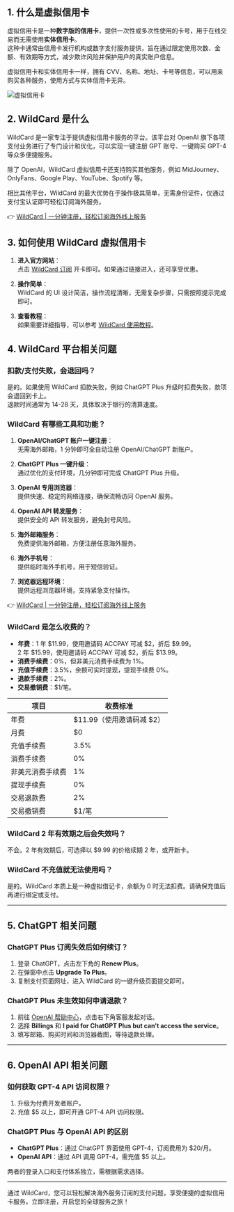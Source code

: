 ## 1. 什么是虚拟信用卡

虚拟信用卡是一种**数字版的信用卡**，提供一次性或多次性使用的卡号，用于在线交易而无需使用**实体信用卡**。  
这种卡通常由信用卡发行机构或数字支付服务提供，旨在通过限定使用次数、金额、有效期等方式，减少欺诈风险并保护用户的真实账户信息。

虚拟信用卡和实体信用卡一样，拥有 CVV、名称、地址、卡号等信息，可以用来购买各种服务，使用方式与实体信用卡无异。

![虚拟信用卡](https://pic1.zhimg.com/80/v2-ed4af2ccca911e9d326a1ba93c5cb028_720w.webp)

## 2. WildCard 是什么

WildCard 是一家专注于提供虚拟信用卡服务的平台。该平台对 OpenAI 旗下各项支付业务进行了专门设计和优化，可以实现一键注册 GPT 账号、一键购买 GPT-4 等众多便捷服务。

除了 OpenAI，WildCard 虚拟信用卡还支持购买其他服务，例如 MidJourney、OnlyFans、Google Play、YouTube、Spotify 等。

相比其他平台，WildCard 的最大优势在于操作极其简单，无需身份证件，仅通过支付宝认证即可轻松订阅海外服务。

👉 [WildCard | 一分钟注册，轻松订阅海外线上服务](https://bit.ly/bewildcard)

## 3. 如何使用 WildCard 虚拟信用卡

1. **进入官方网站**：  
   点击 [WildCard 订阅](https://bit.ly/bewildcard) 开卡即可。如果通过链接进入，还可享受优惠。

2. **操作简单**：  
   WildCard 的 UI 设计简洁，操作流程清晰，无需复杂步骤，只需按照提示完成即可。

3. **查看教程**：  
   如果需要详细指导，可以参考 [WildCard 使用教程](https://bit.ly/bewildcard)。

## 4. WildCard 平台相关问题

### 扣款/支付失败，会退回吗？

是的。如果使用 WildCard 扣款失败，例如 ChatGPT Plus 升级时扣费失败，款项会退回到卡上。  
退款时间通常为 14-28 天，具体取决于银行的清算速度。

### WildCard 有哪些工具和功能？

1. **OpenAI/ChatGPT 账户一键注册**：  
   无需海外邮箱，1 分钟即可全自动注册 OpenAI/ChatGPT 新账户。

2. **ChatGPT Plus 一键升级**：  
   通过优化的支付环境，几分钟即可完成 ChatGPT Plus 升级。

3. **OpenAI 专用浏览器**：  
   提供快速、稳定的网络连接，确保流畅访问 OpenAI 服务。

4. **OpenAI API 转发服务**：  
   提供安全的 API 转发服务，避免封号风险。

5. **海外邮箱服务**：  
   免费提供海外邮箱，方便注册任意海外服务。

6. **海外手机号**：  
   提供临时海外手机号，用于短信验证。

7. **浏览器远程环境**：  
   提供远程浏览器环境，支持紧急支付操作。

👉 [WildCard | 一分钟注册，轻松订阅海外线上服务](https://bit.ly/bewildcard)

### WildCard 是怎么收费的？

- **年费**：1 年 $11.99，使用邀请码 ACCPAY 可减 $2，折后 $9.99。  
  2 年 $15.99，使用邀请码 ACCPAY 可减 $2，折后 $13.99。
- **消费手续费**：0%，但非美元消费手续费为 1%。  
- **充值手续费**：3.5%，余额可实时提现，提现手续费 0%。  
- **退款手续费**：2%。  
- **交易撤销费**：$1/笔。

| 项目                     | 收费标准                     |
|--------------------------|------------------------------|
| 年费                     | $11.99（使用邀请码减 $2）    |
| 月费                     | $0                           |
| 充值手续费               | 3.5%                         |
| 消费手续费               | 0%                           |
| 非美元消费手续费         | 1%                           |
| 提现手续费               | 0%                           |
| 交易退款费               | 2%                           |
| 交易撤销费               | $1/笔                        |

### WildCard 2 年有效期之后会失效吗？

不会。2 年有效期后，可选择以 $9.99 的价格续期 2 年，或开新卡。

### WildCard 不充值就无法使用吗？

是的。WildCard 本质上是一种虚拟借记卡，余额为 0 时无法扣费。请确保充值后再进行绑定或支付。

---

## 5. ChatGPT 相关问题

### ChatGPT Plus 订阅失效后如何续订？

1. 登录 ChatGPT，点击左下角的 **Renew Plus**。  
2. 在弹窗中点击 **Upgrade To Plus**。  
3. 复制支付页面网址，进入 WildCard 的一键升级页面提交即可。

### ChatGPT Plus 未生效如何申请退款？

1. 前往 [OpenAI 帮助中心](https://help.openai.com/)，点击右下角客服发起对话。  
2. 选择 **Billings** 和 **I paid for ChatGPT Plus but can’t access the service**。  
3. 填写邮箱、购买时间和浏览器截图，等待退款处理。

---

## 6. OpenAI API 相关问题

### 如何获取 GPT-4 API 访问权限？

1. 升级为付费开发者账户。  
2. 充值 $5 以上，即可开通 GPT-4 API 访问权限。

### ChatGPT Plus 与 OpenAI API 的区别

- **ChatGPT Plus**：通过 ChatGPT 界面使用 GPT-4，订阅费用为 $20/月。  
- **OpenAI API**：通过 API 调用 GPT-4，需充值 $5 以上。

两者的登录入口和支付体系独立，需根据需求选择。

---

通过 WildCard，您可以轻松解决海外服务订阅的支付问题，享受便捷的虚拟信用卡服务。立即注册，开启您的全球服务之旅！